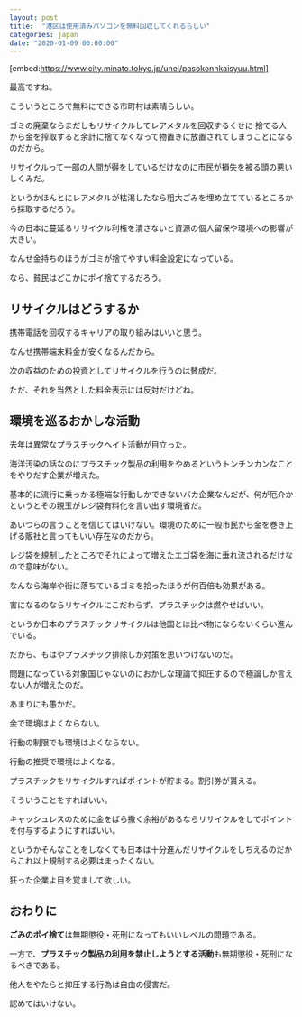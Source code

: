 ```yaml
---
layout: post
title:  "港区は使用済みパソコンを無料回収してくれるらしい"
categories: japan
date: "2020-01-09 00:00:00"
---
```


[embed:https://www.city.minato.tokyo.jp/unei/pasokonnkaisyuu.html]

最高ですね。

こういうところで無料にできる市町村は素晴らしい。

ゴミの廃棄ならまだしもリサイクルしてレアメタルを回収するくせに
捨てる人から金を搾取すると余計に捨てなくなって物置きに放置されてしまうことになるのだから。

リサイクルって一部の人間が得をしているだけなのに市民が損失を被る頭の悪いしくみだ。

というかほんとにレアメタルが枯渇したなら粗大ごみを埋め立てているところから採取するだろう。

今の日本に蔓延るリサイクル利権を潰さないと資源の個人留保や環境への影響が大きい。

なんせ金持ちのほうがゴミが捨てやすい料金設定になっている。

なら、貧民はどこかにポイ捨てするだろう。

## リサイクルはどうするか

携帯電話を回収するキャリアの取り組みはいいと思う。

なんせ携帯端末料金が安くなるんだから。

次の収益のための投資としてリサイクルを行うのは賛成だ。

ただ、それを当然とした料金表示には反対だけどね。

## 環境を巡るおかしな活動

去年は異常なプラスチックヘイト活動が目立った。

海洋汚染の話なのにプラスチック製品の利用をやめるというトンチンカンなことをやりだす企業が増えた。

基本的に流行に乗っかる極端な行動しかできないバカ企業なんだが、何が厄介かというとその親玉がレジ袋有料化を言い出す環境省だ。

あいつらの言うことを信じてはいけない。環境のために一般市民から金を巻き上げる販社と言ってもいい存在なのだから。

レジ袋を規制したところでそれによって増えたエゴ袋を海に垂れ流されるだけなので意味がない。

なんなら海岸や街に落ちているゴミを拾ったほうが何百倍も効果がある。

害になるのならリサイクルにこだわらず、プラスチックは燃やせばいい。

というか日本のプラスチックリサイクルは他国とは比べ物にならないくらい進んでいる。

だから、もはやプラスチック排除しか対策を思いつけないのだ。

問題になっている対象国じゃないのにおかしな理論で抑圧するので極論しか言えない人が増えたのだ。

あまりにも愚かだ。

金で環境はよくならない。

行動の制限でも環境はよくならない。

行動の推奨で環境はよくなる。

プラスチックをリサイクルすればポイントが貯まる。割引券が貰える。

そういうことをすればいい。

キャッシュレスのために金をばら撒く余裕があるならリサイクルをしてポイントを付与するようにすればいい。

というかそんなことをしなくても日本は十分進んだリサイクルをしちえるのだからこれ以上規制する必要はまったくない。

狂った企業よ目を覚まして欲しい。

## おわりに

**ごみのポイ捨て**は無期懲役・死刑になってもいいレベルの問題である。

一方で、**プラスチック製品の利用を禁止しようとする活動**も無期懲役・死刑になるべきである。

他人をやたらと抑圧する行為は自由の侵害だ。

認めてはいけない。